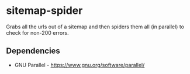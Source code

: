 # sitemap-spider
Grabs all the urls out of a sitemap and then spiders them all (in parallel) to check for non-200 errors.

## Dependencies
* GNU Parallel - https://www.gnu.org/software/parallel/
